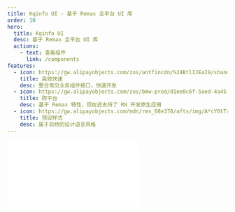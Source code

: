 ```yaml
---
title: Kqinfo UI - 基于 Remax 全平台 UI 库
order: 10
hero:
  title: Kqinfo UI
  desc: 基于 Remax 全平台 UI 库
  actions:
    - text: 查看组件
      link: /components
features:
  - icon: https://gw.alipayobjects.com/zos/antfincdn/%24BtlIJEaI9/shandian.svg
    title: 高效快速
    desc: 整合常见业务组件接口，快速开发
  - icon: https://gw.alipayobjects.com/zos/bmw-prod/d1ee0c6f-5aed-4a45-a507-339a4bfe076c/k7bjsocq_w144_h144.png
    title: 跨平台
    desc: 基于 Remax 特性，现在还支持了 RN 开发原生应用
  - icon: https://gw.alipayobjects.com/mdn/rms_08e378/afts/img/A*cY0tTr8q3Y4AAAAAAAAAAABkARQnAQ
    title: 预设样式
    desc: 属于凯桥的设计语言风格
---
```


<embed src="../README.md"></embed>
